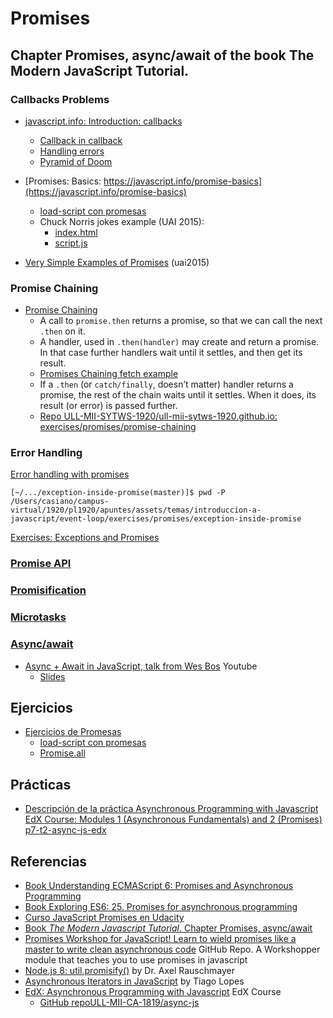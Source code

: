 ---
---
# Promises 

## Chapter Promises, async/await of the book The Modern JavaScript Tutorial. 

### Callbacks Problems

* [javascript.info: Introduction: callbacks](https://javascript.info/callbacks)
  *   [Callback in callback](https://javascript.info/callbacks#callback-in-callback)
  *   [Handling errors](https://javascript.info/callbacks#handling-errors)
  *   [Pyramid of Doom](https://javascript.info/callbacks#pyramid-of-doom)
* [Promises: Basics: https://javascript.info/promise-basics](https://javascript.info/promise-basics)
  * [load-script con promesas]({{site.baseurl}}/assets/temas/introduccion-a-javascript/event-loop/exercises/promises/load-script/README.html)
  * Chuck Norris jokes example (UAI 2015):
    * [index.html](https://github.com/ULL-MII-SYTWS-1920/promise-example/blob/master/index.html)
    * [script.js](https://github.com/ULL-MII-SYTWS-1920/promise-example/blob/master/script.js)

* [Very Simple Examples of Promises](promise-examples) (uai2015)


### Promise Chaining

* [Promise Chaining](https://javascript.info/promise-chaining)
  * A call to `promise.then` returns a promise, so that we can call the next `.then` on it.
  * A handler, used in `.then(handler)` may create and return a promise. In that case further handlers wait until it settles, and then get its result.
  * [Promises Chaining fetch example]({{site.baseurl}}/assets/temas/introduccion-a-javascript/promises-chaining-fetch-example)
  * If a `.then` (or `catch/finally`, doesn’t matter) handler returns a promise, the rest of the chain waits until it settles. When it does, its result (or error) is passed further.
  * [Repo ULL-MII-SYTWS-1920/ull-mii-sytws-1920.github.io: exercises/promises/promise-chaining](https://github.com/ULL-MII-SYTWS-1920/ull-mii-sytws-1920.github.io/tree/master/tema2-async/exercises/promises/promise-chaining)

### Error Handling

[Error handling with promises](https://javascript.info/promise-error-handling)

```
[~/.../exception-inside-promise(master)]$ pwd -P
/Users/casiano/campus-virtual/1920/pl1920/apuntes/assets/temas/introduccion-a-javascript/event-loop/exercises/promises/exception-inside-promise
```

[Exercises: Exceptions and Promises](https://github.com/ULL-MII-SYTWS-1920/ull-mii-sytws-1920.github.io/tree/master/tema2-async/exercises/promises/exception-inside-promise)


### [Promise API](https://javascript.info/promise-api)

<!-- RETO
* [Promise.all exercise]({{site.baseurl}}/assets/temas/introduccion-a-javascript/event-loop/exercises/promises/promise-all)
-->


### [Promisification](https://javascript.info/promisify)

<!-- RETO
  * [Ejercicio](https://github.com/ULL-MII-SYTWS-1920/ull-mii-sytws-1920.github.io/tree/master/tema2-async/exercises/promises/promisify)

[~/.../promises(master)]$ cd promisify/
[~/.../promisify(master)]$ pwd -P
/Users/casiano/campus-virtual/1920/pl1920/apuntes/assets/temas/introduccion-a-javascript/event-loop/exercises/promises/promisify
-->


### [Microtasks](https://javascript.info/microtask-queue)

### [Async/await](https://javascript.info/async-await)

* [Async + Await in JavaScript, talk from Wes Bos](https://youtu.be/DwQJ_NPQWWo) Youtube
  * [Slides](https://wesbos.github.io/Async-Await-Talk/#1)

## Ejercicios

* [Ejercicios de Promesas](https://github.com/ULL-MII-SYTWS-1920/ull-mii-sytws-1920.github.io/tree/master/tema2-async/exercises/promises)
  * [load-script con promesas](https://github.com/ULL-MII-SYTWS-1920/ull-mii-sytws-1920.github.io/tree/master/tema2-async/exercises/promises/load-script)
  * [Promise.all](https://github.com/ULL-MII-SYTWS-1920/ull-mii-sytws-1920.github.io/tree/master/tema2-async/exercises/promises/promise-all)

## Prácticas

* [Descripción de la práctica Asynchronous Programming with Javascript EdX Course: Modules 1 (Asynchronous Fundamentals) and 2 (Promises) p7-t2-async-js-edx](practicas/p7-t2-async-js-edx)

## Referencias

* [Book Understanding ECMAScript 6: Promises and Asynchronous Programming](https://leanpub.com/understandinges6/read#leanpub-auto-promises-and-asynchronous-programming)
* [Book Exploring ES6: 25. Promises for asynchronous programming](https://exploringjs.com/es6/ch_promises.html)
* [Curso JavaScript Promises en Udacity](https://classroom.udacity.com/courses/ud898)
* [Book *The Modern Javascript Tutorial*. Chapter Promises, async/await](https://javascript.info/async)
* [Promises Workshop for JavaScript! Learn to wield promises like a master to write clean asynchronous code](https://github.com/stevekane/promise-it-wont-hurt) GitHub Repo. A Workshopper module that teaches you to use promises in javascript
* [Node.js 8: util.promisify()](https://2ality.com/2017/05/util-promisify.html) by Dr. Axel Rauschmayer 
* [Asynchronous Iterators in JavaScript](https://www.codementor.io/tiagolopesferreira/asynchronous-iterators-in-javascript-jl1yg8la1) by Tiago Lopes
* [EdX: Asynchronous Programming with Javascript](https://courses.edx.org/courses/course-v1:Microsoft+DEV234x+1T2018a/course/) EdX Course
    * [GitHub repoULL-MII-CA-1819/async-js](https://github.com/ULL-MII-CA-1819/async-js)




